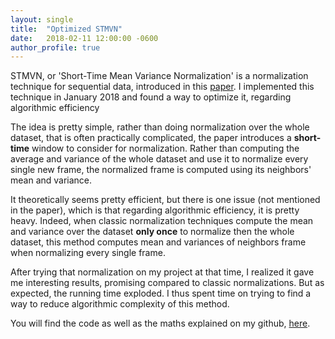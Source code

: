 ```yaml
---
layout: single
title:  "Optimized STMVN"
date:   2018-02-11 12:00:00 -0600
author_profile: true
---
```


STMVN, or 'Short-Time Mean Variance Normalization' is a normalization technique for sequential data, introduced in this [paper](https://www.crim.ca/perso/patrick.kenny/Jahangir_nolisp2011_16_final.pdf).
I implemented this technique in January 2018 and found a way to optimize it, regarding algorithmic efficiency

The idea is pretty simple, rather than doing normalization over the whole dataset, that is often practically complicated, the paper introduces a **short-time** window to consider for normalization. Rather than computing the average and variance of the whole dataset and use it to normalize every single new frame, the normalized frame is computed using its neighbors' mean and variance.

It theoretically seems pretty efficient, but there is one issue (not mentioned in the paper), which is that regarding algorithmic efficiency, it is pretty heavy. Indeed, when classic normalization techniques compute the mean and variance over the dataset **only once** to normalize then the whole dataset, this method computes mean and variances of neighbors frame when normalizing every single frame.

After trying that normalization on my project at that time, I realized it gave me interesting results, promising compared to classic normalizations. But as expected, the running time exploded. I thus spent time on trying to find a way to reduce algorithmic complexity of this method.

You will find the code as well as the maths explained on my github, [here](https://github.com/RafaelCartenet/MFCC_STMVN).
